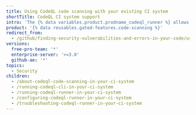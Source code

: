 ```yaml
---
title: Using CodeQL code scanning with your existing CI system
shortTitle: CodeQL CI system support
intro: 'The {% data variables.product.prodname_codeql_runner %} allows you to use your existing CI system to run {% data variables.product.prodname_codeql %} {% data variables.product.prodname_code_scanning %}.'
product: '{% data reusables.gated-features.code-scanning %}'
redirect_from:
  - /github/finding-security-vulnerabilities-and-errors-in-your-code/using-codeql-code-scanning-with-your-existing-ci-system
versions:
  free-pro-team: '*'
  enterprise-server: '>=3.0'
  github-ae: '*'
topics:
  - Security
children:
  - /about-codeql-code-scanning-in-your-ci-system
  - /running-codeql-cli-in-your-ci-system
  - /running-codeql-runner-in-your-ci-system
  - /configuring-codeql-runner-in-your-ci-system
  - /troubleshooting-codeql-runner-in-your-ci-system
---
```

<!--For this article in earlier GHES versions, see /content/github/finding-security-vulnerabilities-and-errors-in-your-code-->

